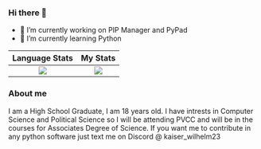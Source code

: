 ### Hi there 👋

- 🔭 I’m currently working on PIP Manager and PyPad
- 🌱 I’m currently learning Python


Language Stats             |  My Stats
:-------------------------:|:-------------------------:
![](https://github-readme-stats.vercel.app/api/top-langs/?username=blaze005&langs_count=10&layout=compact&theme=dark&hide_title=true)  |  ![](https://github-readme-stats.vercel.app/api?username=blaze005&theme=dark&hide_title=true&count_private=true&show_icons=true)



### About me

I am a High School Graduate, I am 18 years old. I have intrests in Computer Science and Political Science so I will be attending PVCC and will be in the courses for Associates Degree of Science. If you want me to contribute in any python software just text me on Discord @ kaiser_wilhelm23
